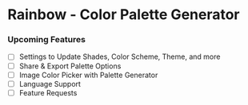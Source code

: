 # Rainbow - Color Palette Generator

### Upcoming Features

- [ ] Settings to Update Shades, Color Scheme, Theme, and more
- [ ] Share & Export Palette Options
- [ ] Image Color Picker with Palette Generator
- [ ] Language Support
- [ ] Feature Requests
